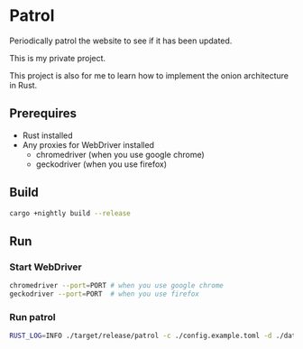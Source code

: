 # Patrol

Periodically patrol the website to see if it has been updated.

This is my private project.

This project is also for me to learn how to implement the onion architecture in Rust.

## Prerequires

- Rust installed
- Any proxies for WebDriver installed
  - chromedriver (when you use google chrome)
  - geckodriver (when you use firefox)

## Build

```sh
cargo +nightly build --release
```

## Run

### Start WebDriver

```sh
chromedriver --port=PORT # when you use google chrome
geckodriver --port=PORT  # when you use firefox
```

### Run patrol

```sh
RUST_LOG=INFO ./target/release/patrol -c ./config.example.toml -d ./data.toml -p PORT
```
